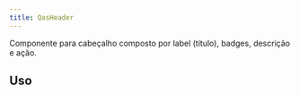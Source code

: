 ```yaml
---
title: QasHeader
---
```


Componente para cabeçalho composto por label (título), badges, descrição e ação.

<doc-api file="header/QasHeader" name="QasHeader" />

## Uso

<doc-example file="QasHeader/HeaderWithButton" title="Com QasBtn" />
<doc-example file="QasHeader/HeaderWithoutActions" title="Sem ações" />
<doc-example file="QasHeader/HeaderWithBadges" title="Com badges" />
<doc-example file="QasHeader/HeaderWithActionsMenu" title="Com QasActionsMenu e somente descrição" />
<doc-example file="QasHeader/HeaderWithSlots" title="Com slot" />
